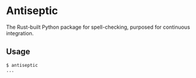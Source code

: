 # Antiseptic

The Rust-built Python package for spell-checking, purposed for continuous integration.

## Usage

```console
$ antiseptic
...
```
